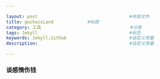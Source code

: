 ```yaml
---

layout: post                                   #布局文件
title: guchaisLand             #标题
category: 工具                                  #分类
tags: Jekyll                                   #标签
keywords: Jekyll,Github                        #自定义常量
description:                                   #自定义常量

---
```



### 谈感情伤钱
